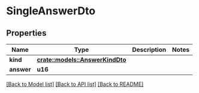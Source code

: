 # SingleAnswerDto

## Properties

Name | Type | Description | Notes
------------ | ------------- | ------------- | -------------
**kind** | [**crate::models::AnswerKindDto**](AnswerKindDto.md) |  | 
**answer** | **u16** |  | 

[[Back to Model list]](../README.md#documentation-for-models) [[Back to API list]](../README.md#documentation-for-api-endpoints) [[Back to README]](../README.md)


